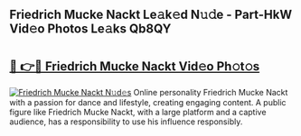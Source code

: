 ## Friedrich Mucke Nackt Le𝚊k𝚎d N𝚞𝚍e - Part-HkW Vid𝚎o Photos Le𝚊ks Qb8QY

# <h2><a href="http://fb9z3c.evod.top/?m=Friedrich+Mucke+Nackt">🔗 👉🔴 Friedrich Mucke Nackt Vid𝚎o Ph𝚘t𝚘s</a></h2>

[![Friedrich Mucke Nackt N𝚞d𝚎s](https://i.imgur.com/8V9OHl7.gif)](http://fb9z3c.evod.top/?m=Friedrich+Mucke+Nackt)
Online personality Friedrich Mucke Nackt with a passion for dance and lifestyle, creating engaging content. A public figure like Friedrich Mucke Nackt, with a large platform and a captive audience, has a responsibility to use his influence responsibly. 
